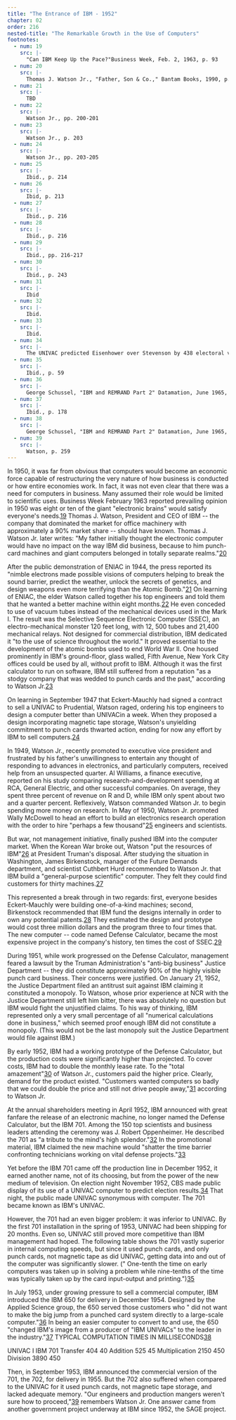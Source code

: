 ```yaml
---
title: "The Entrance of IBM - 1952"
chapter: 02
order: 216
nested-title: "The Remarkable Growth in the Use of Computers"
footnotes:
  - num: 19
    src: |-
      "Can IBM Keep Up the Pace?"Business Week, Feb. 2, 1963, p. 93
  - num: 20
    src: |-
      Thomas J. Watson Jr., "Father, Son & Co.," Bantam Books, 1990, p.200
  - num: 21
    src: |-
      TBD
  - num: 22
    src: |-
      Watson Jr., pp. 200-201
  - num: 23
    src: |-
      Watson Jr., p. 203
  - num: 24
    src: |-
      Watson Jr., pp. 203-205
  - num: 25
    src: |-
      Ibid., p. 214
  - num: 26
    src: |-
      Ibid, p. 213
  - num: 27
    src: |-
      Ibid., p. 216
  - num: 28
    src: |-
      Ibid., p. 216
  - num: 29
    src: |-
      Ibid., pp. 216-217
  - num: 30
    src: |-
      Ibid., p. 243
  - num: 31
    src: |-
      Ibid
  - num: 32
    src: |-
      Ibid.
  - num: 33
    src: |-
      Ibid.
  - num: 34
    src: |-
      The UNIVAC predicted Eisenhower over Stevenson by 438 electoral votes to 93, with a 100-1 odds of winning.Convinced the computer was wrong, CBS made the operators recalculate the prediction.When the new calculation predicted 8-7 odds in favor of Eisenhower, CBS reported that figure.The operators, however, realized they had made an error the second time, and that the initial prediction was correct.When Eisenhower won the electoral votes by 442 to 89, CBS had to admit the computer had predicted correctly and the UNIVAC earned its prominent place in computer history.
  - num: 35
    src: |-
      Ibid., p. 59
  - num: 36
    src: |-
      George Schussel, "IBM and REMRAND Part 2" Datamation, June 1965, p. 63
  - num: 37
    src: |-
      Ibid., p. 178
  - num: 38
    src: |-
      George Schussel, "IBM and REMRAND Part 2" Datamation, June 1965, p. 61
  - num: 39
    src: |-
      Watson, p. 259
---
```

In 1950, it was far from obvious that computers would become an economic force capable of restructuring the very nature of how business is conducted or how entire economies work. In fact, it was not even clear that there was a need for computers in business. Many assumed their role would be limited to scientific uses. Business Week February 1963 reported prevailing opinion in 1950 was eight or ten of the giant "electronic brains" would satisfy everyone's needs.<a name="fnloc19" href="#fn19">19</a> Thomas J. Watson, President and CEO of IBM -- the company that dominated the market for office machinery with approximately a 90% market share -- should have known. Thomas J. Watson Jr. later writes: "My father initially thought the electronic computer would have no impact on the way IBM did business, because to him punch-card machines and giant computers belonged in totally separate realms."<a name="fnloc20" href="#fn20">20</a> 

After the public demonstration of ENIAC in 1944, the press reported its "nimble electrons made possible visions of computers helping to break the sound barrier, predict the weather, unlock the secrets of genetics, and design weapons even more terrifying than the Atomic Bomb."<a name="fnloc21" href="#fn21">21</a> On learning of ENIAC, the elder Watson called together his top engineers and told them that he wanted a better machine within eight months.<a name="fnloc22" href="#fn22">22</a> He even conceded to use of vacuum tubes instead of the mechanical devices used in the Mark I. The result was the Selective Sequence Electronic Computer (SSEC), an electro-mechanical monster 120 feet long, with 12, 500 tubes and 21,400 mechanical relays. Not designed for commercial distribution, IBM dedicated it "to the use of science throughout the world." It proved essential to the development of the atomic bombs used to end World War II. One housed prominently in IBM's ground-floor, glass walled, Fifth Avenue, New York City offices could be used by all, without profit to IBM. Although it was the first calculator to run on software, IBM still suffered from a reputation "as a stodgy company that was wedded to punch cards and the past," according to Watson Jr.<a name="fnloc23" href="#fn23">23</a> 

On learning in September 1947 that Eckert-Mauchly had signed a contract to sell a UNIVAC to Prudential, Watson raged, ordering his top engineers to design a computer better than UNIVACin a week. When they proposed a design incorporating magnetic tape storage, Watson's unyielding commitment to punch cards thwarted action, ending for now any effort by IBM to sell computers.<a name="fnloc24" href="#fn24">24</a> 

In 1949, Watson Jr., recently promoted to executive vice president and frustrated by his father's unwillingness to entertain any thought of responding to advances in electronics, and particularly computers, received help from an unsuspected quarter. Al Williams, a finance executive, reported on his study comparing research-and-development spending at RCA, General Electric, and other successful companies. On average, they spent three percent of revenue on R and D, while IBM only spent about two and a quarter percent. Reflexively, Watson commanded Watson Jr. to begin spending more money on research. In May of 1950, Watson Jr. promoted Wally McDowell to head an effort to build an electronics research operation with the order to hire "perhaps a few thousand"<a name="fnloc25" href="#fn25">25</a> engineers and scientists.

But war, not management initiative, finally pushed IBM into the computer market. When the Korean War broke out, Watson "put the resources of IBM"<a name="fnloc26" href="#fn26">26</a> at President Truman's disposal. After studying the situation in Washington, James Birkenstock, manager of the Future Demands department, and scientist Cuthbert Hurd recommended to Watson Jr. that IBM build a "general-purpose scientific" computer. They felt they could find customers for thirty machines.<a name="fnloc27" href="#fn27">27</a> 

This represented a break through in two regards: first, everyone besides Eckert-Mauchly were building one-of-a-kind machines; second, Birkenstock recommended that IBM fund the designs internally in order to own any potential patents.<a name="fnloc28" href="#fn28">28</a> They estimated the design and prototype would cost three million dollars and the program three to four times that. The new computer -- code named Defense Calculator, became the most expensive project in the company's history, ten times the cost of SSEC.<a name="fnloc29" href="#fn29">29</a> 

During 1951, while work progressed on the Defense Calculator, management feared a lawsuit by the Truman Administration's "anti-big business" Justice Department -- they did constitute approximately 90% of the highly visible punch card business. Their concerns were justified. On January 21, 1952, the Justice Department filed an antitrust suit against IBM claiming it constituted a monopoly. To Watson, whose prior experience at NCR with the Justice Department still left him bitter, there was absolutely no question but IBM would fight the unjustified claims. To his way of thinking, IBM represented only a very small percentage of all "numerical calculations done in business," which seemed proof enough IBM did not constitute a monopoly. (This would not be the last monopoly suit the Justice Department would file against IBM.)

By early 1952, IBM had a working prototype of the Defense Calculator, but the production costs were significantly higher than projected. To cover costs, IBM had to double the monthly lease rate. To the "total amazement"<a name="fnloc30" href="#fn30">30</a> of Watson Jr., customers paid the higher price. Clearly, demand for the product existed. "Customers wanted computers so badly that we could double the price and still not drive people away,"<a name="fnloc31" href="#fn31">31</a> according to Watson Jr.

At the annual shareholders meeting in April 1952, IBM announced with great fanfare the release of an electronic machine, no longer named the Defense Calculator, but the IBM 701. Among the 150 top scientists and business leaders attending the ceremony was J. Robert Oppenheimer. He described the 701 as "a tribute to the mind's high splendor."<a name="fnloc32" href="#fn32">32</a> In the promotional material, IBM claimed the new machine would "shatter the time barrier confronting technicians working on vital defense projects."<a name="fnloc33" href="#fn33">33</a> 

Yet before the IBM 701 came off the production line in December 1952, it earned another name, not of its choosing, but from the power of the new medium of television. On election night November 1952, CBS made public display of its use of a UNIVAC computer to predict election results.<a name="fnloc34" href="#fn34">34</a> That night, the public made UNIVAC synonymous with computer. The 701 became known as IBM's UNIVAC.

However, the 701 had an even bigger problem: it was inferior to UNIVAC. By the first 701 installation in the spring of 1953, UNIVAC had been shipping for 20 months. Even so, UNIVAC still proved more competitive than IBM management had hoped. The following table shows the 701 vastly superior in internal computing speeds, but since it used punch cards, and only punch cards, not magnetic tape as did UNIVAC, getting data into and out of the computer was significantly slower. (" One-tenth the time on early computers was taken up in solving a problem while nine-tenths of the time was typically taken up by the card input-output and printing.")<a name="fnloc35" href="#fn35">35</a> 

In July 1953, under growing pressure to sell a commercial computer, IBM introduced the IBM 650 for delivery in December 1954. Designed by the Applied Science group, the 650 served those customers who " did not want to make the big jump from a punched card system directly to a large-scale computer."<a name="fnloc36" href="#fn36">36</a> In being an easier computer to convert to and use, the 650 "changed IBM's image from a producer of "IBM UNIVACs" to the leader in the industry."<a name="fnloc37" href="#fn37">37</a> 
TYPICAL COMPUTATION TIMES
IN MILLISECONDS<a name="fnloc38" href="#fn38">38</a> 


UNIVAC I
IBM 701
Transfer
404
40
Addition
525
45
Multiplication
2150
450
Division
3890
450

Then, in September 1953, IBM announced the commercial version of the 701, the 702, for delivery in 1955. But the 702 also suffered when compared to the UNIVAC for it used punch cards, not magnetic tape storage, and lacked adequate memory. "Our engineers and production mangers weren't sure how to proceed,"<a name="fnloc39" href="#fn39">39</a> remembers Watson Jr. One answer came from another government project underway at IBM since 1952, the SAGE project.


